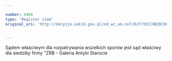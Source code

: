 ```yaml
---

number: 4466
type: 'Register item'
original_uri: 'http://decyzje.uokik.gov.pl/nd_wz_um.nsf/0/F735CC9B2DC965BBC1257B49003F888F?OpenDocument'


---
```


Sądem właściwym dla rozpatrywania wszelkich sporów jest sąd właściwy dla siedziby firmy "ZRB - Galeria Antyki Starocie
